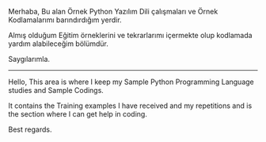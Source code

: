 Merhaba,
Bu alan Örnek Python Yazılım Dili çalışmaları ve Örnek Kodlamalarımı barındırdığım yerdir.

Almış olduğum Eğitim örneklerini ve tekrarlarımı içermekte olup kodlamada yardım alabileceğim bölümdür.

Saygılarımla.


------------------------


Hello,
This area is where I keep my Sample Python Programming Language studies and Sample Codings.

It contains the Training examples I have received and my repetitions and is the section where I can get help in coding.

Best regards.
